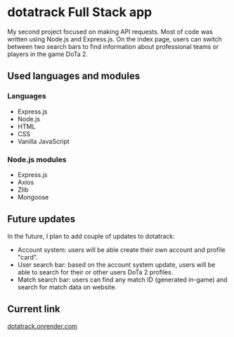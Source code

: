 # dotatrack Full Stack app
My second project focused on making API requests. Most of code was written using Node.js and Express.js.
On the index page, users can switch between two search bars to find information about professional teams or players in the game DoTa 2.

## Used languages and modules
### Languages
* Express.js
* Node.js
* HTML
* CSS
* Vanilla JavaScript
### Node.js modules
* Express.js
* Axios
* Zlib
* Mongoose

## Future updates
In the future, I plan to add couple of updates to dotatrack:

* Account system: users will be able create their own account and profile "card".
* User search bar: based on the account system update, users will be able to search for their or other users DoTa 2 profiles.
* Match search bar: users can find any match ID (generated in-game) and search for match data on website.

## Current link

[dotatrack.onrender.com](https://dotatrack.onrender.com)
